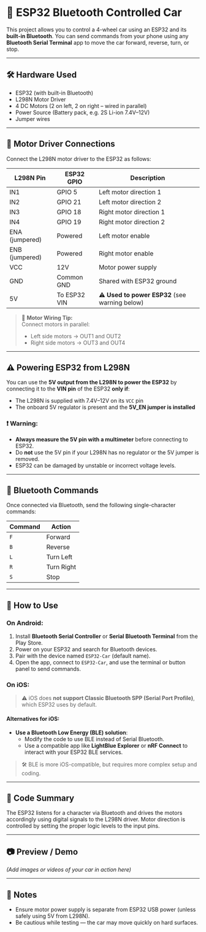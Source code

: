 
# 🚗 ESP32 Bluetooth Controlled Car

This project allows you to control a 4-wheel car using an ESP32 and its **built-in Bluetooth**. You can send commands from your phone using any **Bluetooth Serial Terminal** app to move the car forward, reverse, turn, or stop.

---

## 🛠️ Hardware Used

- ESP32 (with built-in Bluetooth)
- L298N Motor Driver
- 4 DC Motors (2 on left, 2 on right – wired in parallel)
- Power Source (Battery pack, e.g. 2S Li-ion 7.4V–12V)
- Jumper wires

---

## 🔌 Motor Driver Connections

Connect the L298N motor driver to the ESP32 as follows:

| L298N Pin     | ESP32 GPIO | Description              |
|---------------|------------|--------------------------|
| IN1           | GPIO 5     | Left motor direction 1   |
| IN2           | GPIO 21    | Left motor direction 2   |
| IN3           | GPIO 18    | Right motor direction 1  |
| IN4           | GPIO 19    | Right motor direction 2  |
| ENA (jumpered)| Powered    | Left motor enable        |
| ENB (jumpered)| Powered    | Right motor enable       |
| VCC           | 12V        | Motor power supply       |
| GND           | Common GND | Shared with ESP32 ground |
| 5V            | To ESP32 VIN | **⚠️ Used to power ESP32** (see warning below) |

> 🧠 **Motor Wiring Tip:**  
> Connect motors in parallel:  
> - Left side motors → OUT1 and OUT2  
> - Right side motors → OUT3 and OUT4

---

## ⚠️ Powering ESP32 from L298N

You can use the **5V output from the L298N to power the ESP32** by connecting it to the **VIN pin** of the ESP32 **only if**:
- The L298N is supplied with 7.4V–12V on its `VCC` pin
- The onboard 5V regulator is present and the **5V_EN jumper is installed**

### ❗ Warning:
- **Always measure the 5V pin with a multimeter** before connecting to ESP32.
- Do **not** use the 5V pin if your L298N has no regulator or the 5V jumper is removed.
- ESP32 can be damaged by unstable or incorrect voltage levels.

---

## 📱 Bluetooth Commands

Once connected via Bluetooth, send the following single-character commands:

| Command | Action     |
|---------|------------|
| `F`     | Forward    |
| `B`     | Reverse    |
| `L`     | Turn Left  |
| `R`     | Turn Right |
| `S`     | Stop       |

---

## 📲 How to Use

### On **Android**:
1. Install **Bluetooth Serial Controller** or **Serial Bluetooth Terminal** from the Play Store.
2. Power on your ESP32 and search for Bluetooth devices.
3. Pair with the device named `ESP32-Car` (default name).
4. Open the app, connect to `ESP32-Car`, and use the terminal or button panel to send commands.

### On **iOS**:
> ⚠️ iOS does **not support Classic Bluetooth SPP (Serial Port Profile)**, which ESP32 uses by default.

#### Alternatives for iOS:
- **Use a Bluetooth Low Energy (BLE) solution**:
  - Modify the code to use BLE instead of Serial Bluetooth.
  - Use a compatible app like **LightBlue Explorer** or **nRF Connect** to interact with your ESP32 BLE services.

> 🛠️ BLE is more iOS-compatible, but requires more complex setup and coding.

---

## 🧠 Code Summary

The ESP32 listens for a character via Bluetooth and drives the motors accordingly using digital signals to the L298N driver. Motor direction is controlled by setting the proper logic levels to the input pins.

---

## 📷 Preview / Demo

*(Add images or videos of your car in action here)*

---

## 📎 Notes

- Ensure motor power supply is separate from ESP32 USB power (unless safely using 5V from L298N).
- Be cautious while testing — the car may move quickly on hard surfaces.
